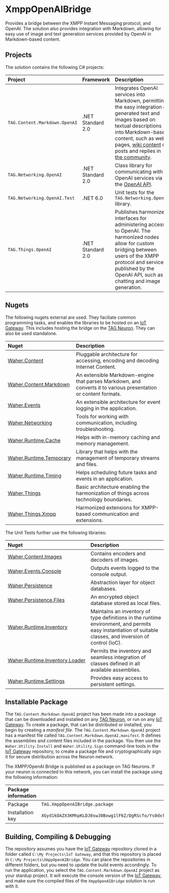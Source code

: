 # XmppOpenAIBridge

Provides a bridge between the XMPP Instant Messaging protocol, and OpenAI. The solution
also provides integration with Markdown, allowing for easy use of image and text generation
services provided by OpenAI in Markdown-based content.

## Projects

The solution contains the following C# projects:

| Project                       | Framework         | Description |
|:------------------------------|:------------------|:------------|
| `TAG.Content.Markdown.OpenAI` | .NET Standard 2.0 | Integrates OpenAI services into Markdown, permitting the easy integration of generated text and images based on textual descriptions into Markdown-based content, such as web pages, [wiki content](https://lab.tagroot.io/Documentation/Index.md) or posts and replies in [the community](https://lab.tagroot.io/Community/Index.md). |
| `TAG.Networking.OpenAI`       | .NET Standard 2.0 | Class library for communicating with OpenAI services via the [OpenAI API](https://platform.openai.com/overview). |
| `TAG.Networking.OpenAI.Test`  | .NET 6.0          | Unit tests for the `TAG.Networking.OpenAI` library. |
| `TAG.Things.OpenAI`           | .NET Standard 2.0 | Publishes harmonized interfaces for administering access to OpenAI. The harmonized nodes allow for custom bridging between users of the XMPP protocol and services published by the OpenAI API, such as chatting and image generation. |

## Nugets

The following nugets external are used. They faciliate common programming tasks, and
enables the libraries to be hosted on an [IoT Gateway](https://github.com/PeterWaher/IoTGateway).
This includes hosting the bridge on the [TAG Neuron](https://lab.tagroot.io/Documentation/Index.md).
They can also be used standalone.

| Nuget                                                                              | Description |
|:-----------------------------------------------------------------------------------|:------------|
| [Waher.Content](https://www.nuget.org/packages/Waher.Content/)                     | Pluggable architecture for accessing, encoding and decoding Internet Content. |
| [Waher.Content.Markdown](https://www.nuget.org/packages/Waher.Content.Markdown/)   | An extensible Markdown-engine that parses Markdown, and converts it to various presentation or content formats. |
| [Waher.Events](https://www.nuget.org/packages/Waher.Events/)                       | An extensible architecture for event logging in the application. |
| [Waher.Networking](https://www.nuget.org/packages/Waher.Networking/)               | Tools for working with communication, including troubleshooting. |
| [Waher.Runtime.Cache](https://www.nuget.org/packages/Waher.Runtime.Cache/)         | Helps with in-memory caching and memory management. |
| [Waher.Runtime.Temporary](https://www.nuget.org/packages/Waher.Runtime.Temporary/) | Library that helps with the management of temporary streams and files. |
| [Waher.Runtime.Timing](https://www.nuget.org/packages/Waher.Runtime.Timing/)       | Helps scheduling future tasks and events in an application. |
| [Waher.Things](https://www.nuget.org/packages/Waher.Things/)                       | Basic architecture enabling the harmonization of things across technology boundaries. |
| [Waher.Things.Xmpp](https://www.nuget.org/packages/Waher.Things.Xmpp/)             | Harmonized extensions for XMPP-based communication and extensions. |

The Unit Tests further use the following libraries:

| Nuget                                                                                            | Description |
|:-------------------------------------------------------------------------------------------------|:------------|
| [Waher.Content.Images](https://www.nuget.org/packages/Waher.Content.Images/)                     | Contains encoders and decoders of images. |
| [Waher.Events.Console](https://www.nuget.org/packages/Waher.Events.Console/)                     | Outputs events logged to the console output. |
| [Waher.Persistence](https://www.nuget.org/packages/Waher.Persistence/)                           | Abstraction layer for object databases. |
| [Waher.Persistence.Files](https://www.nuget.org/packages/Waher.Persistence.Files/)               | An encrypted object database stored as local files. |
| [Waher.Runtime.Inventory](https://www.nuget.org/packages/Waher.Runtime.Inventory/)               | Maintains an inventory of type definitions in the runtime environment, and permits easy instantiation of suitable classes, and inversion of control (IoC). |
| [Waher.Runtime.Inventory.Loader](https://www.nuget.org/packages/Waher.Runtime.Inventory.Loader/) | Permits the inventory and seamless integration of classes defined in all available assemblies. |
| [Waher.Runtime.Settings](https://www.nuget.org/packages/Waher.Runtime.Settings/)                 | Provides easy access to persistent settings. |

## Installable Package

The `TAG.Content.Markdown.OpenAI` project has been made into a package that can be downloaded and installed on any 
[TAG Neuron](https://lab.tagroot.io/Documentation/Index.md), or run on any [IoT Gateway](https://github.com/PeterWaher/IoTGateway).
To create a package, that can be distributed or installed, you begin by creating a *manifest file*. The
`TAG.Content.Markdown.OpenAI` project has a manifest file called `TAG.Content.Markdown.OpenAI.manifest`. It defines the
assemblies and content files included in the package. You then use the `Waher.Utility.Install` and `Waher.Utility.Sign` command-line
tools in the [IoT Gateway](https://github.com/PeterWaher/IoTGateway) repository, to create a package file and cryptographically
sign it for secure distribution across the Neuron network.

The XMPP/OpenAI Bridge is published as a package on TAG Neurons. If your neuron is connected to this network, you can install the
package using the following information:

| Package information ||
|:-----------------|:----|
| Package          | `TAG.XmppOpenAIBridge.package` |
| Installation key | `XGyd1kOAZX3KMhpKLDJ0swJ0Bxwg1lF6Z/DgRScfo/Ys0dxfr4u7U/ofd4zjL00jpi5MJAOIpISAa4982aef95d5daae27ccbbe3f12c38ac` |

## Building, Compiling & Debugging

The repository assumes you have the [IoT Gateway](https://github.com/PeterWaher/IoTGateway) repository cloned in a folder called
`C:\My Projects\IoT Gateway`, and that this repository is placed in `C:\My Projects\XmppOpenAIBridge`. You can place the
repositories in different folders, but you need to update the build events accordingly. To run the application, you select the
`TAG.Content.Markdown.OpenAI` project as your stardup project. It will execute the console version of the
[IoT Gateway](https://github.com/PeterWaher/IoTGateway), and make sure the compiled files of the `XmppOpenAIBridge` solution
is run with it.